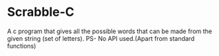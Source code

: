 # Scrabble-C
A c program that gives all the possible words that can be made from the given string (set of letters).
PS- No API used.(Apart from standard functions)

